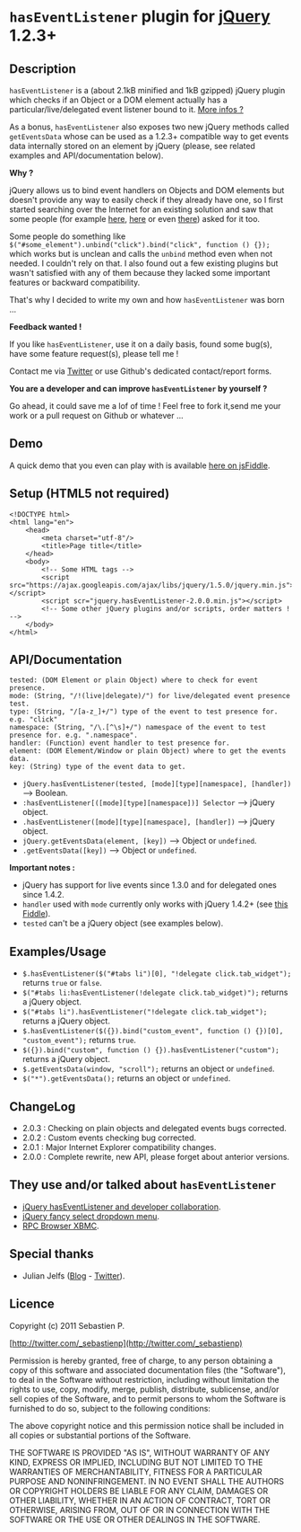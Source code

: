 `hasEventListener` plugin for [jQuery](http://jquery.com/) 1.2.3+
=================================================================

Description
-----------

`hasEventListener` is a (about 2.1kB minified and 1kB gzipped) jQuery plugin which checks if an Object or a DOM element actually has
a particular/live/delegated event listener bound to it. [More infos ?](https://twitter.com/#!/search/_sebastienp%20hasEventListener)

As a bonus, `hasEventListener` also exposes two new jQuery methods called `getEventsData` whose can be used as a 1.2.3+ compatible
way to get events data internally stored on an element by jQuery (please, see related examples and API/documentation below).


**Why ?**

jQuery allows us to bind event handlers on Objects and DOM elements but doesn't provide any way to easily check if
they already have one, so I first started searching over the Internet for an existing solution and saw that some people
(for example [here](http://forum.jquery.com/topic/how-do-i-check-if-an-event-is-already-bound),
[here](http://stackoverflow.com/questions/1515069/jquery-check-if-event-exists-on-element) or even
[there](http://stackoverflow.com/questions/1236067/test-if-event-handler-is-bound-to-an-element-in-jquery)) asked for it too.

Some people do something like `$("#some_element").unbind("click").bind("click", function () {});` which works but is unclean
and calls the `unbind` method even when not needed. I couldn't rely on that. I also found out a few existing plugins but
wasn't satisfied with any of them because they lacked some important features or backward compatibility.

That's why I decided to write my own and how `hasEventListener` was born ...


**Feedback wanted !**

If you like `hasEventListener`, use it on a daily basis, found some bug(s), have some feature request(s), please tell me !

Contact me via [Twitter](http://twitter.com/_sebastienp) or use Github's dedicated contact/report forms.


**You are a developer and can improve `hasEventListener` by yourself ?**

Go ahead, it could save me a lof of time ! Feel free to fork it,send me your work or a pull request on Github or whatever ...


Demo
----

A quick demo that you even can play with is available [here on jsFiddle](http://jsfiddle.net/2Gy8U/5/).


Setup (HTML5 not required)
--------------------------

    <!DOCTYPE html>
    <html lang="en">
        <head>
            <meta charset="utf-8"/>
            <title>Page title</title>
        </head>
        <body>
            <!-- Some HTML tags -->
            <script src="https://ajax.googleapis.com/ajax/libs/jquery/1.5.0/jquery.min.js"></script>
            <script scr="jquery.hasEventListener-2.0.0.min.js"></script>
            <!-- Some other jQuery plugins and/or scripts, order matters ! -->
        </body>
    </html>


API/Documentation
-----------------

    tested: (DOM Element or plain Object) where to check for event presence.
    mode: (String, "/!(live|delegate)/") for live/delegated event presence test.
    type: (String, "/[a-z_]+/") type of the event to test presence for. e.g. "click"
    namespace: (String, "/\.[^\s]+/") namespace of the event to test presence for. e.g. ".namespace".
    handler: (Function) event handler to test presence for.
    element: (DOM Element/Window or plain Object) where to get the events data.
    key: (String) type of the event data to get.

* `jQuery.hasEventListener(tested, [mode][type][namespace], [handler])` --> Boolean.
* `:hasEventListener[([mode][type][namespace])] Selector` --> jQuery object.
* `.hasEventListener([mode][type][namespace], [handler])` --> jQuery object.
* `jQuery.getEventsData(element, [key])` --> Object or `undefined`.
* `.getEventsData([key])` --> Object or `undefined`.


**Important notes :**

* jQuery has support for live events since 1.3.0 and for delegated ones since 1.4.2.
* `handler` used with `mode` currently only works with jQuery 1.4.2+ (see [this Fiddle](http://jsfiddle.net/sebastienp/kkmga/)).
* `tested` can't be a jQuery object (see examples below).


Examples/Usage
--------------

* `$.hasEventListener($("#tabs li")[0], "!delegate click.tab_widget");` returns `true` or `false`.
* `$("#tabs li:hasEventListener(!delegate click.tab_widget)");` returns a jQuery object.
* `$("#tabs li").hasEventListener("!delegate click.tab_widget");` returns a jQuery object.
* `$.hasEventListener($({}).bind("custom_event", function () {})[0], "custom_event");` returns `true`.
* `$({}).bind("custom", function () {}).hasEventListener("custom");` returns a jQuery object.
* `$.getEventsData(window, "scroll");` returns an object or `undefined`.
* `$("*").getEventsData();` returns an object or `undefined`.


ChangeLog
---------

* 2.0.3 : Checking on plain objects and delegated events bugs corrected.
* 2.0.2 : Custom events checking bug corrected.
* 2.0.1 : Major Internet Explorer compatibility changes.
* 2.0.0 : Complete rewrite, new API, please forget about anterior versions.


They use and/or talked about `hasEventListener`
-----------------------------------------------

* [jQuery hasEventListener and developer collaboration](http://sullerton.com/2011/01/jquery-haseventlistener-and-developer-collaboration/).
* [jQuery fancy select dropdown menu](http://snipplr.com/view/48107/jquery-fancy-select-dropdown-menu).
* [RPC Browser XBMC](http://code.google.com/p/rpc-browser-xbmc/source/browse/trunk/script.rpc.browser/).


Special thanks
--------------

* Julian Jelfs ([Blog](http://julianjelfs.wordpress.com/) - [Twitter](http://twitter.com/julianjelfs)).


Licence
-------

Copyright (c) 2011 Sebastien P.

[http://twitter.com/_sebastienp](http://twitter.com/_sebastienp)

Permission is hereby granted, free of charge, to any person obtaining a copy
of this software and associated documentation files (the "Software"), to deal
in the Software without restriction, including without limitation the rights
to use, copy, modify, merge, publish, distribute, sublicense, and/or sell
copies of the Software, and to permit persons to whom the Software is
furnished to do so, subject to the following conditions:

The above copyright notice and this permission notice shall be included in
all copies or substantial portions of the Software.

THE SOFTWARE IS PROVIDED "AS IS", WITHOUT WARRANTY OF ANY KIND, EXPRESS OR
IMPLIED, INCLUDING BUT NOT LIMITED TO THE WARRANTIES OF MERCHANTABILITY,
FITNESS FOR A PARTICULAR PURPOSE AND NONINFRINGEMENT. IN NO EVENT SHALL THE
AUTHORS OR COPYRIGHT HOLDERS BE LIABLE FOR ANY CLAIM, DAMAGES OR OTHER
LIABILITY, WHETHER IN AN ACTION OF CONTRACT, TORT OR OTHERWISE, ARISING FROM,
OUT OF OR IN CONNECTION WITH THE SOFTWARE OR THE USE OR OTHER DEALINGS IN
THE SOFTWARE.